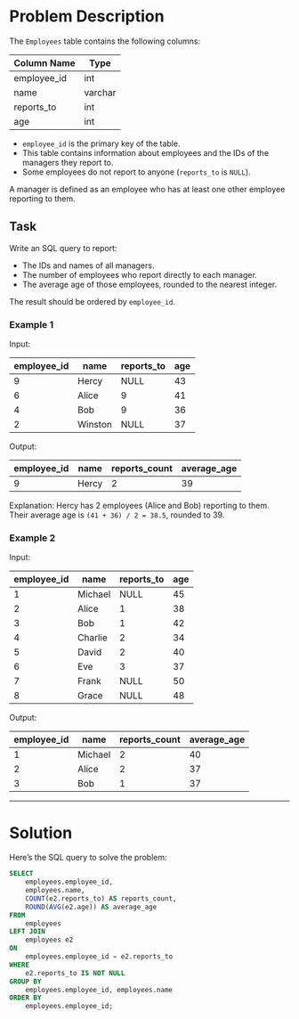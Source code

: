 # Problem Description

The `Employees` table contains the following columns:

| Column Name | Type     |
|-------------|----------|
| employee_id | int      |
| name        | varchar  |
| reports_to  | int      |
| age         | int      |

- `employee_id` is the primary key of the table.
- This table contains information about employees and the IDs of the managers they report to.
- Some employees do not report to anyone (`reports_to` is `NULL`).

A manager is defined as an employee who has at least one other employee reporting to them.

## Task
Write an SQL query to report:
- The IDs and names of all managers.
- The number of employees who report directly to each manager.
- The average age of those employees, rounded to the nearest integer.

The result should be ordered by `employee_id`.

### Example 1

Input: 

| employee_id | name    | reports_to | age |
|-------------|---------|------------|-----|
| 9           | Hercy   | NULL       | 43  |
| 6           | Alice   | 9          | 41  |
| 4           | Bob     | 9          | 36  |
| 2           | Winston | NULL       | 37  |

Output:

| employee_id | name  | reports_count | average_age |
|-------------|-------|---------------|-------------|
| 9           | Hercy | 2             | 39          |

Explanation: Hercy has 2 employees (Alice and Bob) reporting to them. Their average age is `(41 + 36) / 2 = 38.5`, rounded to 39.

### Example 2

Input: 

| employee_id | name    | reports_to | age |
|-------------|---------|------------|-----|
| 1           | Michael | NULL       | 45  |
| 2           | Alice   | 1          | 38  |
| 3           | Bob     | 1          | 42  |
| 4           | Charlie | 2          | 34  |
| 5           | David   | 2          | 40  |
| 6           | Eve     | 3          | 37  |
| 7           | Frank   | NULL       | 50  |
| 8           | Grace   | NULL       | 48  |

Output:

| employee_id | name    | reports_count | average_age |
|-------------|---------|---------------|-------------|
| 1           | Michael | 2             | 40          |
| 2           | Alice   | 2             | 37          |
| 3           | Bob     | 1             | 37          |

---

# Solution

Here’s the SQL query to solve the problem:

```sql
SELECT 
    employees.employee_id, 
    employees.name, 
    COUNT(e2.reports_to) AS reports_count, 
    ROUND(AVG(e2.age)) AS average_age
FROM 
    employees
LEFT JOIN 
    employees e2 
ON 
    employees.employee_id = e2.reports_to
WHERE 
    e2.reports_to IS NOT NULL
GROUP BY 
    employees.employee_id, employees.name
ORDER BY 
    employees.employee_id;
